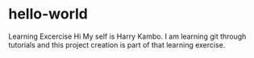 # hello-world
Learning Excercise
Hi My self is Harry Kambo.
I am learning git through tutorials and this project creation
is part of that learning exercise.
